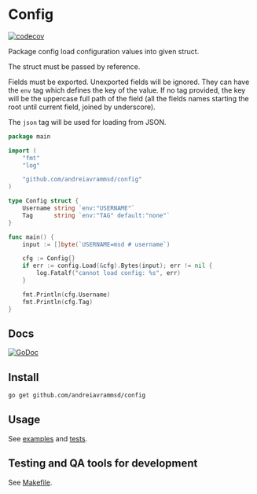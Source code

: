 # Config

[![codecov](https://codecov.io/github/andreiavrammsd/config/branch/master/graph/badge.svg?token=4BV8YNIIIX)](https://codecov.io/github/andreiavrammsd/config)

Package config load configuration values into given struct.

The struct must be passed by reference.

Fields must be exported. Unexported fields will be ignored. They can have the `env` tag which defines the key
of the value. If no tag provided, the key will be the uppercase full path of the field (all the fields names
starting the root until current field, joined by underscore).

The `json` tag will be used for loading from JSON.

```go
package main

import (
	"fmt"
	"log"

	"github.com/andreiavrammsd/config"
)

type Config struct {
	Username string `env:"USERNAME"`
	Tag      string `env:"TAG" default:"none"`
}

func main() {
	input := []byte(`USERNAME=msd # username`)

	cfg := Config{}
	if err := config.Load(&cfg).Bytes(input); err != nil {
		log.Fatalf("cannot load config: %s", err)
	}

	fmt.Println(cfg.Username)
	fmt.Println(cfg.Tag)
}
```

## Docs

[![GoDoc](https://godoc.org/github.com/andreiavrammsd/config?status.svg)](https://godoc.org/github.com/andreiavrammsd/config)

## Install

```bash
go get github.com/andreiavrammsd/config
```

## Usage

See [examples](./examples_test.go) and [tests](./config_test.go).

## Testing and QA tools for development

See [Makefile](./Makefile).
